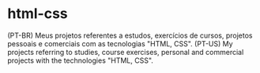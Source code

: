# html-css
(PT-BR) Meus projetos referentes a estudos, exercícios de cursos, projetos pessoais e comerciais com as tecnologias "HTML, CSS".  (PT-US) My projects referring to studies, course exercises, personal and commercial projects with the technologies "HTML, CSS".
